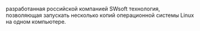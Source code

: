 разработанная российской компанией SWsoft технология, позволяющая запускать несколько копий операционной системы Linux на одном компьютере.